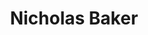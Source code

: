 ---
title: Nicholas Baker
headshot: images/uploads/Nicholas_Baker.jpg
jobTitle: Industrial Design Consultant
description: Nicholas Baker is a designer and maker currently residing in Brooklyn, New York. Born and raised in North Carolina, Nicholas started making at a young age in his grandfather's woodshop. After discovering his passion for art and engineering, Nicholas went on to study industrial design at the Savannah College of Art and Design. He interned with a wide range of companies including Boy Scouts of America, Enventys, and HunterGatherer while in school. After graduating in 2015 with a BFA in industrial design, Nicholas moved to Fort Worth, Texas to design full-time for Petmate Pet Products. Nicholas designed 80+ products for Petmate ranging from rubber toys to soft goods to litter boxes. He left Petmate in 2017 to pursue new opportunities in New York City. Nicholas launched a design brand, almost object, in 2017. After freelancing part-time for many years, Nicholas started a full-time industrial design studio in Greenpoint, Brooklyn. In his free time, he enjoys experimenting in virtual reality, instagramming, and podcasting.
speakerLink: http://nicholas-baker.com
---